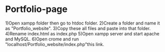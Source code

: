 # Portfolio-page
1)Open xampp folder then go to htdoc folder.
2)Create a folder and name it as "Portfolio_website".
3)Copy these all files and paste into that folder.
4)Rename index.html as index.php
5)Open xampp server and start apache and MySQL.
6)Open crome and run "localhost/Portfolio_website/index.php"this link.
